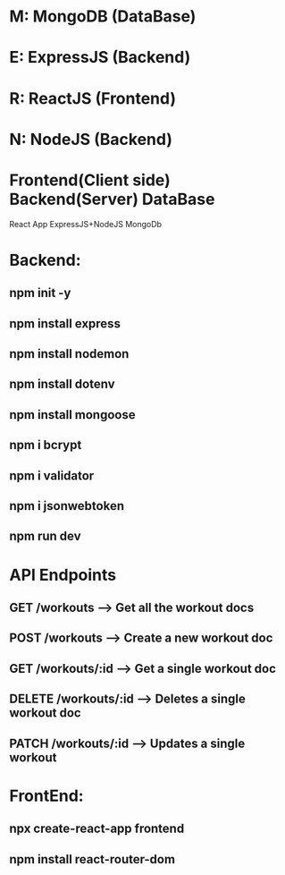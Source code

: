 # M: MongoDB (DataBase)
# E: ExpressJS (Backend)
# R: ReactJS (Frontend)
# N: NodeJS (Backend)

# Frontend(Client side)    Backend(Server)     DataBase
 React App                  ExpressJS+NodeJS    MongoDb

# Backend:
 ## npm init -y
 ## npm install express
 ## npm install nodemon
 ## npm install dotenv
 ## npm install mongoose
 ## npm i bcrypt
 ## npm i validator
 ## npm i jsonwebtoken

 ## npm run dev

# API Endpoints
## GET     /workouts       --> Get all the workout docs
## POST    /workouts       --> Create a new workout doc
## GET     /workouts/:id   --> Get a single workout doc
## DELETE  /workouts/:id   --> Deletes a single workout doc
## PATCH   /workouts/:id   --> Updates a single workout

# FrontEnd:
 ## npx create-react-app frontend
 ##  npm install react-router-dom
